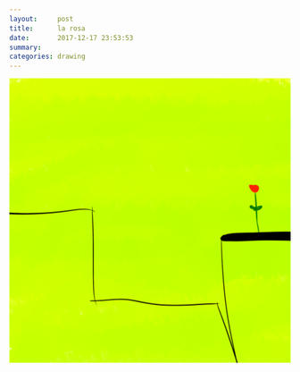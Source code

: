 ```yaml
---
layout:     post
title:      la rosa
date:       2017-12-17 23:53:53
summary:    
categories: drawing
---
```

![la rosa](/images/diary/la-rosa.png ".")
